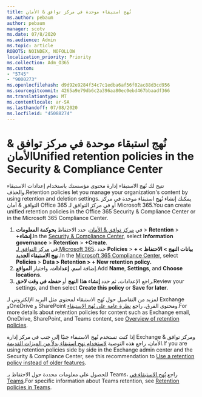 ```yaml
---
title: نُهج استبقاء موحدة في مركز توافق & الأمان
ms.author: pebaum
author: pebaum
manager: scotv
ms.date: 07/8/2020
ms.audience: Admin
ms.topic: article
ROBOTS: NOINDEX, NOFOLLOW
localization_priority: Priority
ms.collection: Adm_O365
ms.custom:
- "5745"
- "9000273"
ms.openlocfilehash: d9d92e9284f34c7c1edba6af56f02ac88d3cd956
ms.sourcegitcommit: 4265a9e79db6c2a396aa80ec0ebd467bbaadf366
ms.translationtype: MT
ms.contentlocale: ar-SA
ms.lasthandoff: 07/08/2020
ms.locfileid: "45088274"
---
```

# <a name="unified-retention-policies-in-the-security--compliance-center"></a><span data-ttu-id="b3556-102">نُهج استبقاء موحدة في مركز توافق & الأمان</span><span class="sxs-lookup"><span data-stu-id="b3556-102">Unified retention policies in the Security & Compliance Center</span></span>

<span data-ttu-id="b3556-103">تتيح لك نُهج الاستبقاء إدارة محتوى مؤسستك باستخدام إعدادات الاستبقاء والحذف.</span><span class="sxs-lookup"><span data-stu-id="b3556-103">Retention policies let you manage your organization's content by using retention and deletion settings.</span></span> <span data-ttu-id="b3556-104">يمكنك إنشاء نُهج استبقاء موحدة في مركز التوافق & أمان Office 365 أو في مركز التوافق لـ Microsoft 365.</span><span class="sxs-lookup"><span data-stu-id="b3556-104">You can create unified retention policies in the Office 365 Security & Compliance Center or in the Microsoft 365 Compliance Center.</span></span> 

1. <span data-ttu-id="b3556-105">في [مركز توافق & الأمان](https://go.microsoft.com/fwlink/p/?linkid=2077143)، حدد الاحتفاظ **بحوكمة المعلومات**  >  **Retention**  >  **+إنشاء**.</span><span class="sxs-lookup"><span data-stu-id="b3556-105">In the [Security & Compliance Center](https://go.microsoft.com/fwlink/p/?linkid=2077143), select **Information governance** > **Retention** > **+Create**.</span></span> <br/>
    <span data-ttu-id="b3556-106">في [مركز التوافق لـ Microsoft 365](https://go.microsoft.com/fwlink/p/?linkid=2077149)، حدد **Policies**  >  **بيانات النهج > الاحتفاظ > + نهج الاستبقاء الجديد.**</span><span class="sxs-lookup"><span data-stu-id="b3556-106">In the [Microsoft 365 Compliance Center](https://go.microsoft.com/fwlink/p/?linkid=2077149), select **Policies** > **Data > Retention > + New retention policy.**</span></span>
2. <span data-ttu-id="b3556-107">إضافة **اسم**، **إعدادات**، واختيار **المواقع**.</span><span class="sxs-lookup"><span data-stu-id="b3556-107">Add **Name**, **Settings**, and **Choose locations**.</span></span>
3. <span data-ttu-id="b3556-108">راجع الإعدادات، ثم حدد **إنشاء هذا النهج** أو **حفظه في وقت لاحق**.</span><span class="sxs-lookup"><span data-stu-id="b3556-108">Review your settings, and then select **Create this policy** or **Save for later**.</span></span>  
      
<span data-ttu-id="b3556-109">لمزيد من التفاصيل حول نُهج الاستبقاء لمحتوى مثل البريد الإلكتروني لـ Exchange وOneDrive و SharePoint ومحتوى الفرق، راجع [نظرة عامة على نُهج الاستبقاء](https://go.microsoft.com/fwlink/?linkid=2127785).</span><span class="sxs-lookup"><span data-stu-id="b3556-109">For more details about retention policies for content such as Exchange email, OneDrive, SharePoint, and Teams content, see [Overview of retention policies](https://go.microsoft.com/fwlink/?linkid=2127785).</span></span>  
    
<span data-ttu-id="b3556-110">إذا كنت تستخدم نُهج الاستبقاء جنبًا إلى جنب في مركز إدارة Exchange ومركز توافق & الأمان، راجع هذه التوصية [لاستخدام نهج استبقاء بدلاً من الميزات القديمة](https://docs.microsoft.com/microsoft-365/compliance/retention-policies?view=o365-worldwide#use-a-retention-policy-instead-of-older-features).</span><span class="sxs-lookup"><span data-stu-id="b3556-110">If you are using retention policies side by side in the Exchange admin center and the Security & Compliance Center, see this recommendation to [Use a retention policy instead of older features](https://docs.microsoft.com/microsoft-365/compliance/retention-policies?view=o365-worldwide#use-a-retention-policy-instead-of-older-features).</span></span>  
    
<span data-ttu-id="b3556-111">للحصول على معلومات محددة حول الاحتفاظ بـ Teams، راجع [نُهج الاستبقاء في Teams](https://docs.microsoft.com/microsoftteams/retention-policies).</span><span class="sxs-lookup"><span data-stu-id="b3556-111">For specific information about Teams retention, see [Retention policies in Teams](https://docs.microsoft.com/microsoftteams/retention-policies).</span></span>